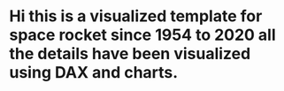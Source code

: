 # Hi this is a visualized template for space rocket since 1954 to 2020 all the details have been visualized using DAX and charts.
